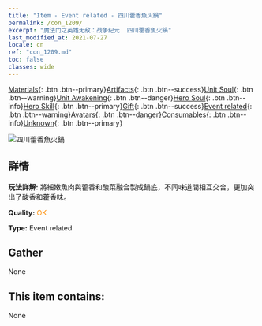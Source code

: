 ```yaml
---
title: "Item - Event related - 四川藿香魚火鍋"
permalink: /con_1209/
excerpt: "魔法门之英雄无敌：战争纪元  四川藿香魚火鍋"
last_modified_at: 2021-07-27
locale: cn
ref: "con_1209.md"
toc: false
classes: wide
---
```

 [Materials](/ItemsCN/){: .btn .btn--primary}[Artifacts](/ItemsCN/Artifacts/){: .btn .btn--success}[Unit Soul](/ItemsCN/UnitSoul/){: .btn .btn--warning}[Unit Awakening](/ItemsCN/UnitAwakening/){: .btn .btn--danger}[Hero Soul](/ItemsCN/HeroSoul/){: .btn .btn--info}[Hero Skill](/ItemsCN/HeroSkill/){: .btn .btn--primary}[Gift](/ItemsCN/Gift/){: .btn .btn--success}[Event related](/ItemsCN/Events/){: .btn .btn--warning}[Avatars](/ItemsCN/Avatars/){: .btn .btn--danger}[Consumables](/ItemsCN/Consumables/){: .btn .btn--info}[Unknown](/ItemsCN/Unknown/){: .btn .btn--primary}

 ![四川藿香魚火鍋](/images/t/i_81521331.png)

## 詳情
 **玩法詳解:** 將細嫩魚肉與藿香和酸菜融合製成鍋底，不同味道間相互交合，更加突出了酸香和藿香味。

 **Quality:** <span style="color: #FF8C00">OK</span>

 **Type:** Event related

## Gather

  None

## This item contains:

  None

